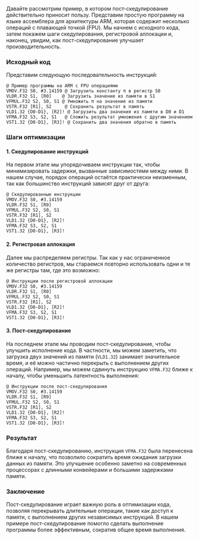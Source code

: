 Давайте рассмотрим пример, в котором пост-скедулирование действительно приносит пользу. Представим простую программу на языке ассемблера для архитектуры ARM, которая содержит несколько операций с плавающей точкой (FPU). Мы начнем с исходного кода, затем покажем шаги скедулирования, регистровой аллокации и, наконец, увидим, как пост-скедулирование улучшает производительность.

### Исходный код

Представим следующую последовательность инструкций:

```armasm
@ Пример программы на ARM с FPU операциями
VMOV.F32 S0, #3.14159 @ Загрузить константу π в регистр S0
VLDR.F32 S1, [R0]    @ Загрузить значение из памяти в S1
VFMUL.F32 S2, S0, S1 @ Умножить π на значение из памяти
VSTR.F32 [R1], S2     @ Сохранить результат в память
VLD1.32 {D0-D1}, [R2]! @ Загрузить два значения из памяти в D0 и D1
VFMA.F32 S3, S2, S1   @ Сложить результат умножения с другим значением
VST1.32 {D0-D1}, [R3]! @ Сохранить два значения обратно в память
```

### Шаги оптимизации

#### 1. Скедулирование инструкций

На первом этапе мы упорядочиваем инструкции так, чтобы минимизировать задержки, вызванные зависимостями между ними. В нашем случае, порядок операций остаётся практически неизменным, так как большинство инструкций зависят друг от друга:

```armasm
@ Скедулированные инструкции
VMOV.F32 S0, #3.14159
VLDR.F32 S1, [R0]
VFMUL.F32 S2, S0, S1
VSTR.F32 [R1], S2
VLD1.32 {D0-D1}, [R2]!
VFMA.F32 S3, S2, S1
VST1.32 {D0-D1}, [R3]!
```

#### 2. Регистровая аллокация

Далее мы распределяем регистры. Так как у нас ограниченное количество регистров, мы стараемся повторно использовать одни и те же регистры там, где это возможно:

```armasm
@ Инструкции после регистровой аллокации
VMOV.F32 S0, #3.14159
VLDR.F32 S1, [R0]
VFMUL.F32 S2, S0, S1
VSTR.F32 [R1], S2
VLD1.32 {D0-D1}, [R2]!
VFMA.F32 S3, S2, S1
VST1.32 {D0-D1}, [R3]!
```

#### 3. Пост-скедулирование

На последнем этапе мы проводим пост-скедулирование, чтобы улучшить исполнение кода. В частности, мы можем заметить, что загрузка двух значений из памяти (`VLD1.32`) занимает значительное время, и её можно частично перекрыть с выполнением других операций. Например, мы можем сдвинуть инструкцию `VFMA.F32` ближе к началу, чтобы уменьшить латентность выполнения:

```armasm
@ Инструкции после пост-скедулирования
VMOV.F32 S0, #3.14159
VLDR.F32 S1, [R0]
VFMUL.F32 S2, S0, S1
VSTR.F32 [R1], S2
VLD1.32 {D0-D1}, [R2]!
VFMA.F32 S3, S2, S1
VST1.32 {D0-D1}, [R3]!
```

### Результат

Благодаря пост-скедулированию, инструкция `VFMA.F32` была перенесена ближе к началу, что позволило сократить время ожидания загрузки данных из памяти. Это улучшение особенно заметно на современных процессорах с длинными конвейерами и большими задержками памяти.

### Заключение

Пост-скедулирование играет важную роль в оптимизации кода, позволяя перекрывать длительные операции, такие как доступ к памяти, с выполнением других независимых инструкций. В нашем примере пост-скедулирование помогло сделать выполнение программы более эффективным, сократив общее время выполнения.
